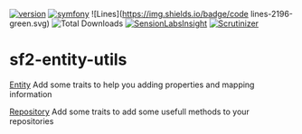 [![version](https://img.shields.io/badge/version-1.1.0-green.svg)](https://github.com/steevanb/sf2-entity-utils/tree/1.1.0)
[![symfony](https://img.shields.io/badge/symfony-%3E%3D%202.3-blue.svg)](https://symfony.com/)
![Lines](https://img.shields.io/badge/code lines-2196-green.svg)
![Total Downloads](https://poser.pugx.org/steevanb/sf2-entity-utils/downloads)
[![SensionLabsInsight](https://img.shields.io/badge/SensionLabsInsight-platinum-brightgreen.svg)](https://insight.sensiolabs.com/projects/0098ee02-6361-438d-a219-120ade5040ac/analyses/10)
[![Scrutinizer](https://scrutinizer-ci.com/g/steevanb/sf2-entity-utils/badges/quality-score.png?b=master)](https://scrutinizer-ci.com/g/steevanb/sf2-entity-utils/)

# sf2-entity-utils

[Entity](Documentation/entity.md) Add some traits to help you adding properties and mapping information

[Repository](Documentation/repository.md) Add some traits to add some usefull methods to your repositories
